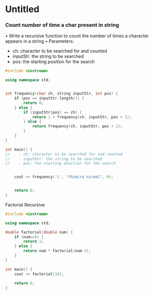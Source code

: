 # Untitled

### Count number of time a char present in string

• Write a recursive function to count the number of times a character appears in a string • Parameters:

* ch: character to be searched for and counted
* inputStr: the string to be searched
* pos: the starting position for the search

```cpp
#include <iostream>

using namespace std;


int frequency(char ch, string inputStr, int pos) {
    if (pos == inputStr.length()) {
        return 0;
    } else {
        if (inputStr[pos] == ch) {
            return 1 + frequency(ch, inputStr, pos + 1);
        } else {
            return frequency(ch, inputStr, pos + 1);
        }
    }
}

int main() {
//    - ch: character to be searched for and counted
//    - inputStr: the string to be searched
//    - pos: the starting position for the search


    cout << frequency('i', "thimira nirmal", 0);


    return 0;
}
```

Factorial Recursive

```cpp
#include <iostream>

using namespace std;

double factorial(double num) {
    if (num==0) {
        return 1;
    } else {
        return num * factorial(num-1);
    }
}

int main() {
    cout << factorial(10);
    
    return 0;
}
```



